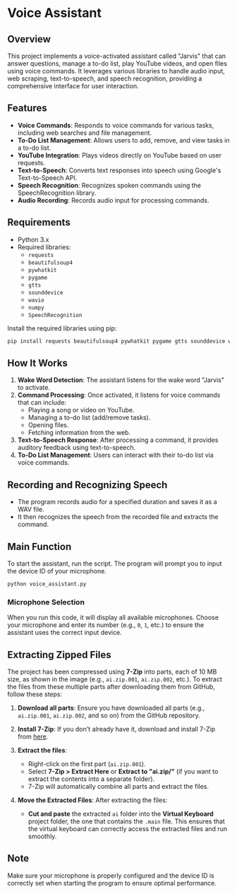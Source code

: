 # Voice Assistant 

## Overview
This project implements a voice-activated assistant called "Jarvis" that can answer questions, manage a to-do list, play YouTube videos, and open files using voice commands. It leverages various libraries to handle audio input, web scraping, text-to-speech, and speech recognition, providing a comprehensive interface for user interaction.

## Features
- **Voice Commands**: Responds to voice commands for various tasks, including web searches and file management.
- **To-Do List Management**: Allows users to add, remove, and view tasks in a to-do list.
- **YouTube Integration**: Plays videos directly on YouTube based on user requests.
- **Text-to-Speech**: Converts text responses into speech using Google's Text-to-Speech API.
- **Speech Recognition**: Recognizes spoken commands using the SpeechRecognition library.
- **Audio Recording**: Records audio input for processing commands.

## Requirements
- Python 3.x
- Required libraries:
  - `requests`
  - `beautifulsoup4`
  - `pywhatkit`
  - `pygame`
  - `gtts`
  - `sounddevice`
  - `wavio`
  - `numpy`
  - `SpeechRecognition`

Install the required libraries using pip:

```bash
pip install requests beautifulsoup4 pywhatkit pygame gtts sounddevice wavio numpy SpeechRecognition
```

## How It Works
1. **Wake Word Detection**: The assistant listens for the wake word "Jarvis" to activate.
2. **Command Processing**: Once activated, it listens for voice commands that can include:
   - Playing a song or video on YouTube.
   - Managing a to-do list (add/remove tasks).
   - Opening files.
   - Fetching information from the web.
3. **Text-to-Speech Response**: After processing a command, it provides auditory feedback using text-to-speech.
4. **To-Do List Management**: Users can interact with their to-do list via voice commands.

## Recording and Recognizing Speech
- The program records audio for a specified duration and saves it as a WAV file.
- It then recognizes the speech from the recorded file and extracts the command.

## Main Function
To start the assistant, run the script. The program will prompt you to input the device ID of your microphone.

```bash
python voice_assistant.py
```

### Microphone Selection
When you run this code, it will display all available microphones. Choose your microphone and enter its number (e.g., `0`, `1`, etc.) to ensure the assistant uses the correct input device.

## Extracting Zipped Files
The project has been compressed using **7-Zip** into parts, each of 10 MB size, as shown in the image (e.g., `ai.zip.001`, `ai.zip.002`, etc.). To extract the files from these multiple parts after downloading them from GitHub, follow these steps:

1. **Download all parts**: Ensure you have downloaded all parts (e.g., `ai.zip.001`, `ai.zip.002`, and so on) from the GitHub repository.

2. **Install 7-Zip**: If you don't already have it, download and install 7-Zip from [here](https://www.7-zip.org/).

3. **Extract the files**:
   - Right-click on the first part (`ai.zip.001`).
   - Select **7-Zip > Extract Here** or **Extract to "ai.zip/"** (if you want to extract the contents into a separate folder).
   - 7-Zip will automatically combine all parts and extract the files.

4. **Move the Extracted Files**: After extracting the files:
   - **Cut and paste** the extracted `ai` folder into the **Virtual Keyboard** project folder, the one that contains the `.main` file. This ensures that the virtual keyboard can correctly access the extracted files and run smoothly.

## Note
Make sure your microphone is properly configured and the device ID is correctly set when starting the program to ensure optimal performance.
